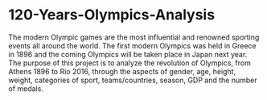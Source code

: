 # 120-Years-Olympics-Analysis
The modern Olympic games are the most influential and renowned sporting events all around the world. 
The first modern Olympics was held in Greece in 1896 and the coming Olympics will be taken place in Japan next year. 
The purpose of this project is to analyze the revolution of Olympics, from Athens 1896 to Rio 2016, through the aspects of gender, age, height, weight, categories of sport, teams/countries, season, GDP and the number of medals.

